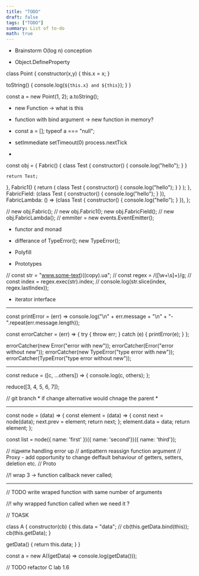 ```yaml
---
title: "TODO"
draft: false
tags: ["TODO"]
summary: List of to-do
math: true
---
```


- Brainstorm O(log n) conception

- Object.DefineProperty

class Point {
  constructor(x,y) {
    this.x = x;
  }

  toString() {
    console.log(`${this.x} and ${this}`);
  }
}

const a = new Point(1, 2);
a.toString();

- new Function -> what is this

- function with bind argument -> new function in memory?

- const a = []; typeof a === "null";

- setImmediate setTimeout(0) process.nextTick

- 
const obj = {
  Fabric() {
    class Test {
      constructor() {
        console.log("hello");
      }
    }

    return Test;
  },
  Fabric1() {
    return (
      class Test {
        constructor() {
          console.log("hello");
        }
      }
    );
  },
  FabricField:
    (class Test {
      constructor() {
        console.log("hello");
      }
    }),
  FabricLambda: () =>
  (class Test {
    constructor() {
      console.log("hello");
    }
  }),
};

// new obj.Fabric();
// new obj.Fabric1();
new obj.FabricField();
// new obj.FabricLambda();
// emmiter = new events.EventEmitter();

- functor and monad

- differance of 
  TypeError();
  new TypeError();

- Polyfill

- Prototypes

// const str = "www.some-text)((copy).ua";
// const regex = /\([\w+\s]+\)/g;
// const index = regex.exec(str).index;
// console.log(str.slice(index, regex.lastIndex));

- iterator interface

---
const printError = (err) =>
  console.log("\n" + err.message + "\n" + "-".repeat(err.message.length));

const errorCatcher = (err) => {
  try {
    throw err;
  } catch (e) {
    printError(e);
  }
};

errorCatcher(new Error("error with new"));
errorCatcher(Error("error without new"));
errorCatcher(new TypeError("type error with new"));
errorCatcher(TypeError("type error without new"));

---
const reduce = ([c, ...others]) => {
  console.log(c, others);
};

reduce([3, 4, 5, 6, 7]);

// git branch * if change alternative would chnage the parent *

---
const node = (data) => {
  const element = (data) => {
    const next = node(data);
    next.prev = element;
    return next;
  };
  element.data = data;
  return element;
};

const list = node({ name: 'first' })({ name: 'second'})({ name: 'third'});

// підняти handling error up
// antipattern reassign function argument
// Proxy - add opportunity to change deffault behaviour of getters, setters, deletion etc.
// Proto

//! wrap 3 -> function callback never called;

---

// TODO write wraped function with same number of arguments

//! why wrapped function called when we need it ?
<!-- 'use strict';

// Function throttling, executed once per interval

const throttle = (timeout, f, ...args) => {
  let waiting = false;
  let called = false;
  const wrapped = (...par) => {
    if (waiting) {
      called = true;
      return;
    }

    setTimeout((...par) => {
      waiting = false;
      if (called) {
        called = false;
        wrapped(...par);
        // f(...args.concat(par));
      }
    }, timeout, ...par);

    waiting = true;

    return f(...args.concat(par));
  };

  return wrapped;
};

// Usage

const fn = (...args) => {
  console.log('Function called, args:', args);
};

const ft = throttle(200, fn, 'value1');

const timer = setInterval(() => {
  fn('value2');
  ft('value3');
}, 50);

setTimeout(() => {
  clearInterval(timer);
}, 1000); -->

// TOASK

class A {
  constructor(cb) {
    this.data = "data";
    // cb(this.getData.bind(this));
    cb(this.getData);
  }

  getData() {
    return this.data;
  }
}

const a = new A((getData) => console.log(getData()));

// TODO refactor C lab 1.6
